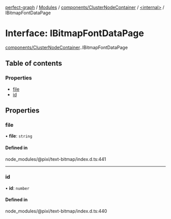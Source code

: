 [perfect-graph](../README.md) / [Modules](../modules.md) / [components/ClusterNodeContainer](../modules/components_ClusterNodeContainer.md) / [<internal\>](../modules/components_ClusterNodeContainer._internal_.md) / IBitmapFontDataPage

# Interface: IBitmapFontDataPage

[components/ClusterNodeContainer](../modules/components_ClusterNodeContainer.md).[<internal>](../modules/components_ClusterNodeContainer._internal_.md).IBitmapFontDataPage

## Table of contents

### Properties

- [file](components_ClusterNodeContainer._internal_.IBitmapFontDataPage.md#file)
- [id](components_ClusterNodeContainer._internal_.IBitmapFontDataPage.md#id)

## Properties

### file

• **file**: `string`

#### Defined in

node_modules/@pixi/text-bitmap/index.d.ts:441

___

### id

• **id**: `number`

#### Defined in

node_modules/@pixi/text-bitmap/index.d.ts:440
